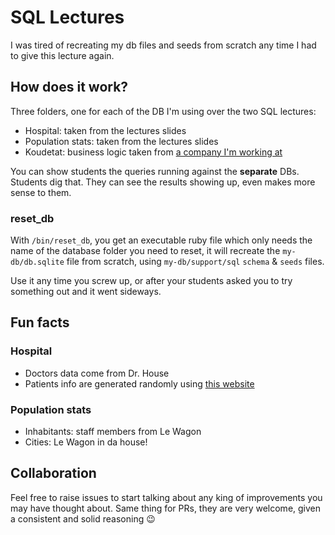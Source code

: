 # SQL Lectures

I was tired of recreating my db files and seeds from scratch any time I had to give
this lecture again.

## How does it work?

Three folders, one for each of the DB I'm using over the two SQL lectures:

- Hospital: taken from the lectures slides
- Population stats: taken from the lectures slides
- Koudetat: business logic taken from [a company I'm working at](https://koudetat.co)

You can show students the queries running against the **separate** DBs.
Students dig that. They can see the results showing up, even makes more sense to them.

### reset_db

With `/bin/reset_db`, you get an executable ruby file which only needs the name of the database folder you need to reset, it will recreate the `my-db/db.sqlite` file from scratch, using `my-db/support/sql` `schema` & `seeds` files.

Use it any time you screw up, or after your students asked you to try something out and it went sideways.

## Fun facts

### Hospital
  - Doctors data come from Dr. House
  - Patients info are generated randomly using [this website](http://random-name-generator.info/)

### Population stats
  - Inhabitants: staff members from Le Wagon
  - Cities: Le Wagon in da house!

## Collaboration
Feel free to raise issues to start talking about any king of improvements you may have thought about.
Same thing for PRs, they are very welcome, given a consistent and solid reasoning :wink:
